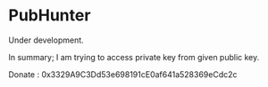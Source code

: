# PubHunter

Under development.

In summary; I am trying to access private key from given public key.


Donate : 0x3329A9C3Dd53e698191cE0af641a528369eCdc2c
